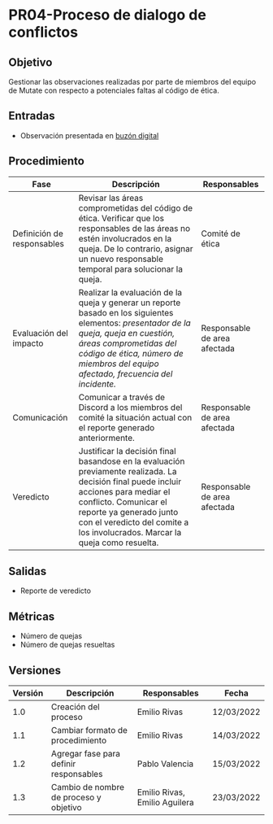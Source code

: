 # PR04-Proceso de dialogo de conflictos

## Objetivo

Gestionar las observaciones realizadas por parte de miembros del equipo de Mutate con respecto a potenciales faltas al código de ética.

## Entradas

- Observación presentada en [buzón digital](https://forms.gle/Ew3GVu3yG4Hczxpw6)

## Procedimiento

| Fase          | Descripción         | Responsables        |
| ------------- | ------------------- | ------------------- |
| Definición de responsables | Revisar las áreas comprometidas del código de ética. Verificar que los responsables de las áreas no estén involucrados en la queja. De lo contrario, asignar un nuevo responsable temporal para solucionar la queja. | Comité de ética |
| Evaluación del impacto | Realizar la evaluación de la queja  y generar un reporte basado en los siguientes elementos: *presentador de la queja, queja en cuestión, áreas comprometidas del código de ética, número de miembros del equipo afectado, frecuencia del incidente.* | Responsable de area afectada |
| Comunicación | Comunicar a través de Discord a los miembros del comité la situación actual con el reporte generado anteriormente. | Responsable de area afectada |
| Veredicto | Justificar la decisión final basandose en la evaluación previamente realizada. La decisión final puede incluir acciones para mediar el conflicto. Comunicar el reporte ya generado junto con el veredicto del comite a los involucrados. Marcar la queja como resuelta. | Responsable de area afectada |

## Salidas

- Reporte de veredicto

## Métricas

- Número de quejas
- Número de quejas resueltas

## Versiones

| Versión | Descripción                      | Responsables   | Fecha      |
| ------- | -------------------------------- | -------------- | ---------- |
| 1.0     | Creación del proceso        | Emilio Rivas | 12/03/2022  |
| 1.1     | Cambiar formato de procedimiento | Emilio Rivas | 14/03/2022 |
| 1.2     | Agregar fase para definir responsables | Pablo Valencia | 15/03/2022 |
| 1.3     | Cambio de nombre de proceso y objetivo | Emilio Rivas, Emilio Aguilera | 23/03/2022 |
